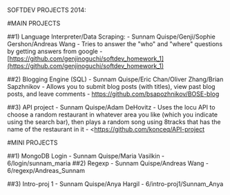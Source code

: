 SOFTDEV PROJECTS 2014:

#MAIN PROJECTS

##1) Language Interpreter/Data Scraping:
	 - Sunnam Quispe/Genji/Sophie Gershon/Andreas Wang
	 - Tries to answer the "who" and "where" questions by getting answers from	google
	 - [https://github.com/genjinoguchi/softdev_homework_1](https://github.com/genjinoguchi/softdev_homework_1)

##2) Blogging Engine (SQL)
   	  - Sunnam Quispe/Eric Chan/Oliver Zhang/Brian Sapzhnikov
	  - Allows you to submit blog posts (with titles), view past blog posts, and leave comments
	  - <https://github.com/bsapozhnikov/BOSE-blog>

##3) API project
	- Sunnam Quispe/Adam DeHovitz
	- Uses the locu API to choose a random restaurant in whatever area
      you like (which you indicate using the search bar), then plays a
      random song using 8tracks that has the name of the restaurant in it
	- <https://github.com/konceq/API-project

#MINI PROJECTS

##1) MongoDB Login
   	- Sunnam Quispe/Maria Vasilkin
    - 6/login/sunnam_maria
##2) Regexp
	- Sunnam Quispe/Andreas Wang
    - 6/regexp/Andreas_Sunnam

##3)  Intro-proj 1
	- Sunnam Quispe/Anya Hargil
    - 6/intro-proj1/Sunnam_Anya
